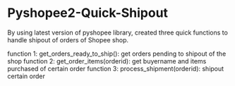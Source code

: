 # Pyshopee2-Quick-Shipout
By using latest version of pyshopee library, created three quick functions to handle shipout of orders of Shopee shop.

function 1: get_orders_ready_to_ship(): get orders pending to shipout of the shop
function 2: get_order_items(orderid): get buyername and items purchased of certain order
function 3: process_shipment(orderid): shipout certain order
